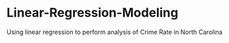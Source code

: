 # Linear-Regression-Modeling
Using linear regression to perform analysis of Crime Rate in North Carolina 
